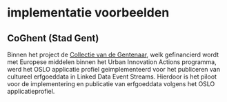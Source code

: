 # implementatie voorbeelden

## CoGhent (Stad Gent)

Binnen het project de [Collectie van de Gentenaar](https://www.collectie.gent/), welk gefinancierd wordt met Europese middelen binnen het Urban Innovation Actions programma, werd het OSLO applicatie profiel geimplementeerd voor het publiceren van cultureel erfgoeddata in Linked Data Event Streams. Hierdoor is het piloot voor de implementering en publicatie van erfgoeddata volgens het OSLO applicatieprofiel.&#x20;
